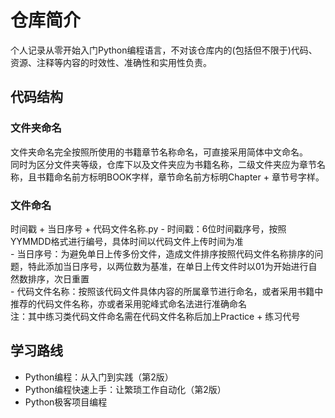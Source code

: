 # 仓库简介

个人记录从零开始入门Python编程语言，不对该仓库内的(包括但不限于)代码、资源、注释等内容的时效性、准确性和实用性负责。

## 代码结构

### 文件夹命名

文件夹命名完全按照所使用的书籍章节名称命名，可直接采用简体中文命名。  
同时为区分文件夹等级，仓库下以及文件夹应为书籍名称，二级文件夹应为章节名称，且书籍命名前方标明BOOK字样，章节命名前方标明Chapter + 章节号字样。  

### 文件命名

时间戳 + 当日序号 + 代码文件名称.py
    - 时间戳：6位时间戳序号，按照YYMMDD格式进行编号，具体时间以代码文件上传时间为准  
    - 当日序号：为避免单日上传多份文件，造成文件排序按照代码文件名称排序的问题，特此添加当日序号，以两位数为基准，在单日上传文件时以01为开始进行自然数排序，次日重置  
    - 代码文件名称：按照该代码文件具体内容的所属章节进行命名，或者采用书籍中推荐的代码文件名称，亦或者采用驼峰式命名法进行准确命名  
注：其中练习类代码文件命名需在代码文件名称后加上Practice + 练习代号  

## 学习路线

- Python编程：从入门到实践（第2版）  
- Python编程快速上手：让繁琐工作自动化（第2版）  
- Python极客项目编程  
